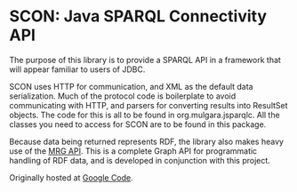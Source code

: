 # SCON: Java SPARQL Connectivity API

The purpose of this library is to provide a SPARQL API in a framework that will appear familiar to users of JDBC.

SCON uses HTTP for communication, and XML as the default data serialization. Much of the protocol code is
boilerplate to avoid communicating with HTTP, and parsers for converting results into ResultSet objects.
The code for this is all to be found in org.mulgara.jsparqlc. All the classes you need to access for SCON
are to be found in this package.

Because data being returned represents RDF, the library also makes heavy use of the
[MRG API](https://github.com/quoll/mrg). This is a complete Graph API for programmatic handling of RDF data,
and is developed in conjunction with this project.

Originally hosted at [Google Code](https://code.google.com/p/scon/).

